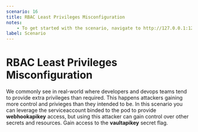 ```yaml
---
scenario: 16
title: RBAC Least Privileges Misconfiguration
notes:
    - To get started with the scenario, navigate to http://127.0.0.1:1236
label: Scenario
---
```


# RBAC Least Privileges Misconfiguration

We commonly see in real-world where developers and devops teams tend to provide extra privileges than required. This happens attackers gaining more control and privieges than they intended to be. In this scenario you can leverage the serviceaccount binded to the pod to provide **webhookapikey** access, but using this attacker can gain control over other secrets and resources. Gain access to the **vaultapikey** secret flag.
